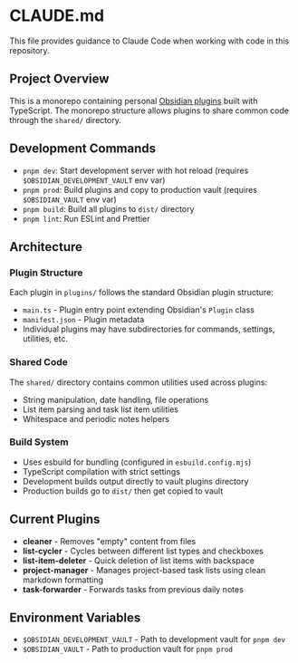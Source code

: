 # CLAUDE.md

This file provides guidance to Claude Code when working with code in this repository.

## Project Overview

This is a monorepo containing personal [Obsidian plugins](https://docs.obsidian.md/Plugins/Getting+started/) built with TypeScript. The monorepo structure allows plugins to share common code through the `shared/` directory.

## Development Commands

- `pnpm dev`: Start development server with hot reload (requires `$OBSIDIAN_DEVELOPMENT_VAULT` env var)
- `pnpm prod`: Build plugins and copy to production vault (requires `$OBSIDIAN_VAULT` env var)
- `pnpm build`: Build all plugins to `dist/` directory
- `pnpm lint`: Run ESLint and Prettier

## Architecture

### Plugin Structure

Each plugin in `plugins/` follows the standard Obsidian plugin structure:

- `main.ts` - Plugin entry point extending Obsidian's `Plugin` class
- `manifest.json` - Plugin metadata
- Individual plugins may have subdirectories for commands, settings, utilities, etc.

### Shared Code

The `shared/` directory contains common utilities used across plugins:

- String manipulation, date handling, file operations
- List item parsing and task list item utilities
- Whitespace and periodic notes helpers

### Build System

- Uses esbuild for bundling (configured in `esbuild.config.mjs`)
- TypeScript compilation with strict settings
- Development builds output directly to vault plugins directory
- Production builds go to `dist/` then get copied to vault

## Current Plugins

- **cleaner** - Removes "empty" content from files
- **list-cycler** - Cycles between different list types and checkboxes
- **list-item-deleter** - Quick deletion of list items with backspace
- **project-manager** - Manages project-based task lists using clean markdown formatting
- **task-forwarder** - Forwards tasks from previous daily notes

## Environment Variables

- `$OBSIDIAN_DEVELOPMENT_VAULT` - Path to development vault for `pnpm dev`
- `$OBSIDIAN_VAULT` - Path to production vault for `pnpm prod`
